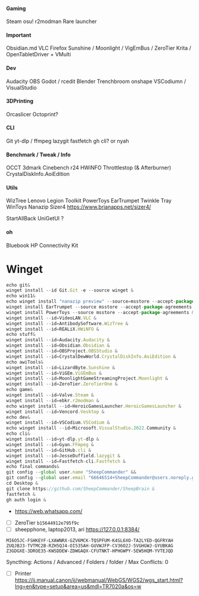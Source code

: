 #### Gaming
Steam osu!
r2modman
Rare launcher
#### Important
Obsidian.md
VLC
Firefox
Sunshine / Moonlight / VigEmBus / ZeroTier
Krita / OpenTabletDriver + VMulti
#### Dev
Audacity
OBS
Godot / rcedit
Blender
Trenchbroom
onshape
VSCodiumn / VisualStudio
#### 3DPrinting
Orcaslicer
Octoprint?
#### CLI
Git
yt-dlp / ffmpeg
lazygit
fastfetch
gh cli? or nyah
#### Benchmark / Tweak / Info
OCCT 3dmark Cinebench r24
HWiNFO
Throttlestop (& Afterburner)
CrystalDiskInfo.AoiEdition
#### Utils
WizTree
Lenovo Legion Toolkit
PowerToys
EarTrumpet
Twinkle Tray
WinToys
Nanazip
Sizer4 https://www.brianapps.net/sizer4/

StartAllBack
UniGetUI ?
#### oh
Bluebook
HP Connectivity Kit
# Winget
```js
echo git&
winget install --id Git.Git -e --source winget &
echo win11&
echo winget install "nanazip preview" --source=msstore --accept-package-agreements &
winget install EarTrumpet --source msstore --accept-package-agreements &
winget install PowerToys --source msstore --accept-package-agreements &
winget install --id=VideoLAN.VLC &
winget install --id=AntibodySoftware.WizTree &
winget install --id=REALiX.HWiNFO &
echo stuff&
winget install --id=Audacity.Audacity &
winget install --id=Obsidian.Obsidian &
winget install --id=OBSProject.OBSStudio &
winget install --id=CrystalDewWorld.CrystalDiskInfo.AoiEdition &
echo awiTools&
winget install --id=LizardByte.Sunshine &
winget install --id=ViGEm.ViGEmBus &
winget install --id=MoonlightGameStreamingProject.Moonlight &
winget install --id=ZeroTier.ZeroTierOne &
echo game&
winget install --id=Valve.Steam &
winget install --id=ebkr.r2modman &
echo winget install --id=HeroicGamesLauncher.HeroicGamesLauncher &
winget install --id=Vencord.Vesktop &
echo dev&
winget install --id=VSCodium.VSCodium &
echo winget install --id=Microsoft.VisualStudio.2022.Community &
echo cli&
winget install --id=yt-dlp.yt-dlp &
winget install --id=Gyan.FFmpeg &
winget install --id=GitHub.cli &
winget install --id=JesseDuffield.lazygit &
winget install --id=Fastfetch-cli.Fastfetch &
echo final commands&
git config --global user.name "SheepCommander" &&
git config --global user.email "66646514+SheepCommander@users.noreply.github.com" &
cd Desktop &
git clone https://github.com/SheepCommander/SheepBrain &
fastfetch &
gh auth login &
```
- https://web.whatsapp.com/
- [ ] ZeroTier `b15644912e795f9c`
- [ ] sheepphone, laptop2013, ari https://127.0.0.1:8384/
```
MI6O5JC-FSHKEYF-LXAWNRX-GZV6MCK-TQSPFUM-K4SL6XO-TA2LYED-QGFRYAH
ZUQJBJ3-TVTMC2B-RZH5QJ4-OI535AH-GUVWJFP-CV36O2J-5VGHGWJ-GYUBKAG 
Z3GDGXE-3DROE35-KWSDDEW-ZDWGAQX-CFUTNKT-HPHGWPY-5EW5HQM-YVTEJQD
```
Syncthing: Actions / Advanced / Folders / folder / Max Conflicts: 0

- [ ]  Printer https://ij.manual.canon/ij/webmanual/WebGS/WGS2/wgs_start.html?lng=en&type=setup&area=us&mdl=TR7020a&os=w